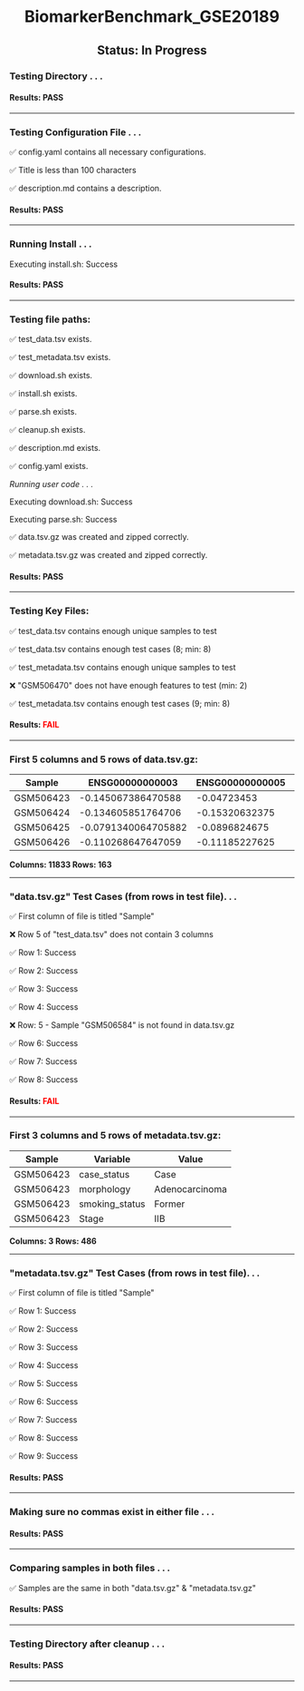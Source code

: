 <h1><center>BiomarkerBenchmark_GSE20189</center></h1>
<h2><center> Status: In Progress </center></h2>


### Testing Directory . . .

#### Results: PASS
---
### Testing Configuration File . . .

&#9989;	config.yaml contains all necessary configurations.

&#9989;	Title is less than 100 characters

&#9989;	description.md contains a description.

#### Results: PASS
---
### Running Install . . .

Executing install.sh: Success

#### Results: PASS
---

### Testing file paths:

&#9989;	test_data.tsv exists.

&#9989;	test_metadata.tsv exists.

&#9989;	download.sh exists.

&#9989;	install.sh exists.

&#9989;	parse.sh exists.

&#9989;	cleanup.sh exists.

&#9989;	description.md exists.

&#9989;	config.yaml exists.

*Running user code . . .*

Executing download.sh: Success

Executing parse.sh: Success

&#9989;	data.tsv.gz was created and zipped correctly.

&#9989;	metadata.tsv.gz was created and zipped correctly.

#### Results: PASS
---
### Testing Key Files:

&#9989;	test_data.tsv contains enough unique samples to test

&#9989;	test_data.tsv contains enough test cases (8; min: 8)

&#9989;	test_metadata.tsv contains enough unique samples to test

&#10060;	"GSM506470" does not have enough features to test (min: 2)

&#9989;	test_metadata.tsv contains enough test cases (9; min: 8)

#### Results: **<font color="red">FAIL</font>**
---

### First 5 columns and 5 rows of data.tsv.gz:

|	Sample	|	ENSG00000000003	|	ENSG00000000005	|	ENSG00000000419	|	ENSG00000000457	|
|	---	|	---	|	---	|	---	|	---	|
|	GSM506423	|	-0.145067386470588	|	-0.04723453	|	0.852903473333333	|	-0.0404940665217391	|
|	GSM506424	|	-0.134605851764706	|	-0.15320632375	|	1.09398765	|	0.018104122173913	|
|	GSM506425	|	-0.0791340064705882	|	-0.0896824675	|	1.20734605444444	|	0.305996323913043	|
|	GSM506426	|	-0.110268647647059	|	-0.11185227625	|	0.810322142222222	|	0.0843115460869565	|

**Columns: 11833 Rows: 163**

---
### "data.tsv.gz" Test Cases (from rows in test file). . .

&#9989;	First column of file is titled "Sample"

&#10060;	Row 5 of "test_data.tsv" does not contain 3 columns

&#9989;	Row 1: Success

&#9989;	Row 2: Success

&#9989;	Row 3: Success

&#9989;	Row 4: Success

&#10060;	Row: 5 - Sample "GSM506584" is not found in data.tsv.gz

&#9989;	Row 6: Success

&#9989;	Row 7: Success

&#9989;	Row 8: Success

#### Results: **<font color="red">FAIL</font>**
---
### First 3 columns and 5 rows of metadata.tsv.gz:

|	Sample	|	Variable	|	Value	|
|	---	|	---	|	---	|
|	GSM506423	|	case_status	|	Case	|
|	GSM506423	|	morphology	|	Adenocarcinoma	|
|	GSM506423	|	smoking_status	|	Former	|
|	GSM506423	|	Stage	|	IIB	|

**Columns: 3 Rows: 486**

---
### "metadata.tsv.gz" Test Cases (from rows in test file). . .

&#9989;	First column of file is titled "Sample"

&#9989;	Row 1: Success

&#9989;	Row 2: Success

&#9989;	Row 3: Success

&#9989;	Row 4: Success

&#9989;	Row 5: Success

&#9989;	Row 6: Success

&#9989;	Row 7: Success

&#9989;	Row 8: Success

&#9989;	Row 9: Success

#### Results: PASS
---
### Making sure no commas exist in either file . . .

#### Results: PASS
---
### Comparing samples in both files . . .

&#9989;	Samples are the same in both "data.tsv.gz" & "metadata.tsv.gz"

#### Results: PASS

---
### Testing Directory after cleanup . . .

#### Results: PASS
---
